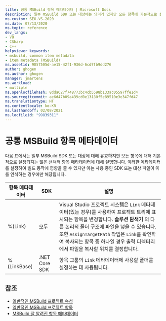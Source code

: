 ```yaml
---
title: 공통 MSBuild 항목 메타데이터 | Microsoft Docs
description: 일부 MSBuild SDK 또는 대상에는 의미가 있지만 모든 항목에 기본적으로 설정되지는 않는 선택적 항목 메타데이터에 대해 알아봅니다.
ms.custom: SEO-VS-2020
ms.date: 07/13/2020
ms.topic: reference
dev_langs:
- VB
- CSharp
- C++
helpviewer_keywords:
- msbuild, common item metadata
- item metadata (MSBuild)
ms.assetid: 9857505d-ae15-42f1-936d-6cd7fb9dd276
author: ghogen
ms.author: ghogen
manager: jmartens
ms.workload:
- multiple
ms.openlocfilehash: 8dda627f748773bc4cb5598b133ac05597ffe1d4
ms.sourcegitcommit: ae6d47b09a439cd0e13180f5e89510e3e347fd47
ms.translationtype: HT
ms.contentlocale: ko-KR
ms.lasthandoff: 02/08/2021
ms.locfileid: "99839311"
---
```

# <a name="common-msbuild-item-metadata"></a>공통 MSBuild 항목 메타데이터

다음 표에서는 일부 MSBuild SDK 또는 대상에 대해 유효하지만 모든 항목에 대해 기본적으로 설정되지는 않은 선택적 항목 메타데이터에 대해 설명합니다. 이러한 메타데이터를 설정하여 빌드 동작에 영향을 줄 수 있지만 이는 사용 중인 SDK 또는 대상 파일이 이를 인식하는 경우에만 해당됩니다.

| 항목 메타데이터 | SDK | 설명 |
|---------------| ------- | -------------|
|%(Link)| 모두 |Visual Studio 프로젝트 시스템은 `Link` 메타데이터(있는 경우)를 사용하여 프로젝트 트리에 표시되는 항목을 변경합니다. **솔루션 탐색기** 의 다른 논리적 폴더 구조에 파일을 넣을 수 있습니다.<br />또한 `AssignTargetPath` 작업은 `Link`를 확인하여 복사되는 항목 중 하나일 경우 출력 디렉터리에서 파일을 복사할 위치를 결정합니다.|
|%(LinkBase)| .NET Core SDK | 항목 그룹의 `Link` 메타데이터에 사용할 폴더를 설정하는 데 사용됩니다. |

## <a name="see-also"></a>참조

- [일반적인 MSBuild 프로젝트 속성](../msbuild/common-msbuild-project-properties.md)
- [일반적인 MSBuild 프로젝트 항목](../msbuild/common-msbuild-project-items.md)
- [MSBuild 잘 알려진 항목 메타데이터](msbuild-well-known-item-metadata.md)